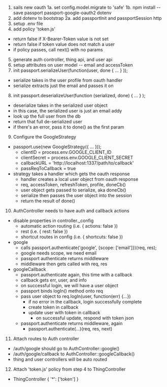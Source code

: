 1. sails new oauth
1a. set config.model.migrate to 'safe'
1b. npm install --save passport passport-google-oauth2 dotenv
2. add dotenv to bootstrap
2a. add passportInit and passportSession http
3. setup .env file
4. add policy 'token.js'
  + return false if X-Bearer-Token value is not set
  + return false if token value does not match a user
  + if policy passes, call next() with no params
5. generate auth controller, thing api, and user api
6. setup attributes on user model -- email and accessToken
7. init passport.serializeUser(function(user, done { ... } ));
  + serialize takes in the user profile from oauth handler
  + serialize extracts just the email and passes it on
8. init passport.deserializeUser(function (serialized, done) { ... } );
  + deserialize takes in the serialized user object
  + in this case, the serialized user is just an email addy
  + look up the full user from the db
  + return that full de-serialized user
  + if there's an error, pass it to done() as the first param
9. Configure the GoogleStrategy
  + passport.use(new GoogleStrategy({ ... }));
    + clientID = process.env.GOOGLE_CLIENT_ID
    + clientSecret = process.env.GOOGLE_CLIENT_SECRET
    + callbackURL = 'http://localhost:1337/path/to/callback'
    + passReqToCallback = true
  + strategy takes a handler which gets the oauth response
    + handler creates a local user object from oauth response
    + req, accessToken, refreshToken, profile, doneCb()
    + user object gets passed to serialize, aka doneCb()
    + serialize then passes the user object into the session
    + return the result of done()
10. AuthController needs to have auth and callback actions
  + disable properties in controller._config
    + automatic action routing (i.e. { actions: false })
    + rest (i.e. { rest: false })
    + shortcut routes in config (i.e. { shortcuts: false })
  + google
    + calls passport.authenticate('google', {scope: ['email']})(req, res);
    + google needs scope, we need email
    + passport authenticate returns middleware
    + middleware then gets called with req, res
  + googleCallback
    + passport.authenticate again, this time with a callback
    + callback gets err, user, and info
    + on successful login, we will have a user object
    + passport binds logIn() method onto req
    + pass user object to req.logIn(user, function(err) {...})
      + if no error in the callback, login successfully complete
      + create token in callback
      + update user with token in callback
        + on successful update, respond with token json
    + passport.authenticate returns middleware, again
      + passport.authenticate(...)(req, res, next)
11. Attach routes to Auth controller
  + /auth/google should go to AuthController::google()
  + /auth/google/callback to AuthController::googleCallback()
  + thing and user controllers will be auto routed
12. Attach 'token.js' policy  from step 4 to ThingController
  + ThingController { '*': ['token'] }

